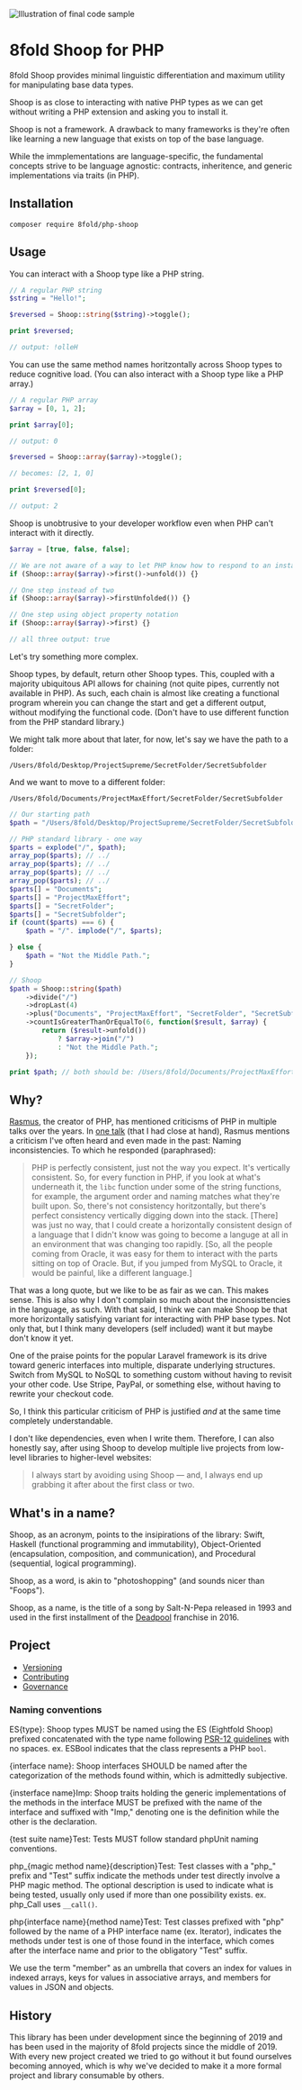 ![Illustration of final code sample](https://github.com/8fold/php-shoop/blob/master/zzAssets/shoop-flow.png?raw=true)

# 8fold Shoop for PHP

8fold Shoop provides minimal linguistic differentiation and maximum utility for manipulating base data types.

Shoop is as close to interacting with native PHP types as we can get without writing a PHP extension and asking you to install it.

Shoop is not a framework. A drawback to many frameworks is they're often like learning a new language that exists on top of the base language.

While the immplementations are language-specific, the fundamental concepts strive to be language agnostic: contracts, inheritence, and generic implementations via traits (in PHP).

## Installation

```
composer require 8fold/php-shoop
```

## Usage

You can interact with a Shoop type like a PHP string.

```php
// A regular PHP string
$string = "Hello!";

$reversed = Shoop::string($string)->toggle();

print $reversed;

// output: !olleH
```

You can use the same method names horitzontally across Shoop types to reduce cognitive load. (You can also interact with a Shoop type like a PHP array.)

```php
// A regular PHP array
$array = [0, 1, 2];

print $array[0];

// output: 0

$reversed = Shoop::array($array)->toggle();

// becomes: [2, 1, 0]

print $reversed[0];

// output: 2
```
Shoop is unobtrusive to your developer workflow even when PHP can't interact with it directly.

```php
$array = [true, false, false];

// We are not aware of a way to let PHP know how to respond to an instance as a boolean value.
if (Shoop::array($array)->first()->unfold()) {}

// One step instead of two
if (Shoop::array($array)->firstUnfolded()) {}

// One step using object property notation
if (Shoop::array($array)->first) {}

// all three output: true
```

Let's try something more complex.

Shoop types, by default, return other Shoop types. This, coupled with a majority ubiquitous API allows for chaining (not quite pipes, currently not available in PHP). As such, each chain is almost like creating a functional program wherein you can change the start and get a different output, without modifying the functional code. (Don't have to use different function from the PHP standard library.)

We might talk more about that later, for now, let's say we have the path to a folder:

`/Users/8fold/Desktop/ProjectSupreme/SecretFolder/SecretSubfolder`

And we want to move to a different folder:

`/Users/8fold/Documents/ProjectMaxEffort/SecretFolder/SecretSubfolder`


```php
// Our starting path
$path = "/Users/8fold/Desktop/ProjectSupreme/SecretFolder/SecretSubfolder";

// PHP standard library - one way
$parts = explode("/", $path);
array_pop($parts); // ../
array_pop($parts); // ../
array_pop($parts); // ../
array_pop($parts); // ../
$parts[] = "Documents";
$parts[] = "ProjectMaxEffort";
$parts[] = "SecretFolder";
$parts[] = "SecretSubfolder";
if (count($parts) === 6) {
	$path = "/". implode("/", $parts);

} else {
	$path = "Not the Middle Path.";
}

// Shoop
$path = Shoop::string($path)
	->divide("/")
	->dropLast(4)
	->plus("Documents", "ProjectMaxEffort", "SecretFolder", "SecretSubfolder")
	->countIsGreaterThanOrEqualTo(6, function($result, $array) {
		return ($result->unfold())
			? $array->join("/")
			: "Not the Middle Path.";
	});

print $path; // both should be: /Users/8fold/Documents/ProjectMaxEffort/SecretFolder/SecretSubfolder
```

## Why?

[Rasmus](https://en.wikipedia.org/wiki/Rasmus_Lerdorf), the creator of PHP, has mentioned criticisms of PHP in multiple talks over the years. In [one talk](https://youtu.be/Qa_xVjTiOUw?t=1007) (that I had close at hand), Rasmus mentions a criticism I've often heard and even made in the past: Naming inconsistencies. To which he responded (paraphrased):

> PHP is perfectly consistent, just not the way you expect. It's vertically consistent. So, for every function in PHP,  if you look at what's underneath it, the `libc` function under some of the string functions, for example, the argument order and naming matches what they're built upon. So, there's not consistency horitzontally, but there's perfect consistency vertically digging down into the stack. [There] was just no way, that I could create a horizontally consistent design of a language that I didn't know was going to become a languge at all in an environment that was changing too rapidly. [So, all the people coming from Oracle, it was easy for them to interact with the parts sitting on top of Oracle. But, if you jumped from MySQL to Oracle, it would be painful, like a different language.]

That was a long quote, but we like to be as fair as we can. This makes sense. This is also why I don't complain so much about the inconsisttencies in the language, as such. With that said, I think we can make Shoop be that more horizontally satisfying variant for interacting with PHP base types. Not only that, but I think many developers (self included) want it but maybe don't know it yet.

One of the praise points for the popular Laravel framework is its drive toward generic interfaces into multiple, disparate underlying structures. Switch from MySQL to NoSQL to something custom without having to revisit your other code. Use Stripe, PayPal, or something else, without having to rewrite your checkout code.

So, I think this particular criticism of PHP is justified *and* at the same time completely understandable.

I don't like dependencies, even when I write them. Therefore, I can also honestly say, after using Shoop to develop multiple live projects from low-level libraries to higher-level websites:

> I always start by avoiding using Shoop &mdash; and, I always end up grabbing it after about the first class or two.

## What's in a name?

Shoop, as an acronym, points to the insipirations of the library: Swift, Haskell (functional programming and immutability), Object-Oriented (encapsulation, composition, and communication), and Procedural (sequential, logical programming).

Shoop, as a word, is akin to "photoshopping" (and sounds nicer than "Foops").

Shoop, as a name, is the title of a song by Salt-N-Pepa released in 1993 and used in the first installment of the [Deadpool](https://youtu.be/FOJWJmlYxlE) franchise in 2016.

## Project

- [Versioning](https://github.com/8fold/php-shoop/blob/master/.github/VERSIONING.md)
- [Contributing](https://github.com/8fold/php-shoop/blob/master/.github/CONTRIBUTING.md)
- [Governance](https://github.com/8fold/php-shoop/blob/master/.github/GOVERNANCE.md)

### Naming conventions

ES{type}: Shoop types MUST be named using the ES (Eightfold Shoop) prefixed concatenated with the type name following [PSR-12 guidelines](https://www.php-fig.org/psr/psr-12/) with no spaces. ex. ESBool indicates that the class represents a PHP `bool`.

{interface name}: Shoop interfaces SHOULD be named after the categorization of the methods found within, which is admittedly subjective.

{insterface name}Imp: Shoop traits holding the generic implementations of the methods in the interface MUST be prefixed with the name of the interface and suffixed with "Imp," denoting one is the definition while the other is the declaration.

{test suite name}Test: Tests MUST follow standard phpUnit naming conventions.

php_{magic method name}{description}Test: Test classes with a "php_" prefix and "Test" suffix indicate the methods under test directly involve a PHP magic method. The optional description is used to indicate what is being tested, usually only used if more than one possibility exists. ex. php_Call uses `__call()`.

php{interface name}{method name}Test: Test classes prefixed with "php" followed by the name of a PHP interface name (ex. Iterator), indicates the methods under test is one of those found in the interface, which comes after the interface name and prior to the obligatory "Test" suffix.

We use the term "member" as an umbrella that covers an index for values in indexed arrays, keys for values in associative arrays, and members for values in JSON and objects.

## History

This library has been under development since the beginning of 2019 and has been used in the majority of 8fold projects since the middle of 2019. With every new project created we tried to go without it but found ourselves becoming annoyed, which is why we've decided to make it a more formal project and library consumable by others.
